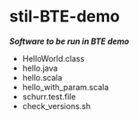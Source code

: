 # stil-BTE-demo
***Software to be run in BTE demo***

- HelloWorld.class
- hello.java
- hello.scala
- hello_with_param.scala
- schurr.test.file
- check_versions.sh
